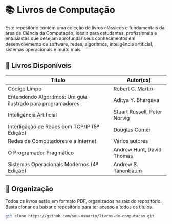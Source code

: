 # 📚 Livros de Computação

Este repositório contém uma coleção de livros clássicos e fundamentais da área de Ciência da Computação, ideais para estudantes, profissionais e entusiastas que desejam aprofundar seus conhecimentos em desenvolvimento de software, redes, algoritmos, inteligência artificial, sistemas operacionais e muito mais.

## 📖 Livros Disponíveis

| Título                                                                                   | Autor(es)                                 |
|------------------------------------------------------------------------------------------|--------------------------------------------|
| Código Limpo                                                                             | Robert C. Martin                          |
| Entendendo Algoritmos: Um guia ilustrado para programadores                             | Aditya Y. Bhargava                        |
| Inteligência Artificial                                                                 | Stuart Russell, Peter Norvig              |
| Interligação de Redes com TCP/IP (5ª Edição)                                             | Douglas Comer                             |
| Redes de Computadores e a Internet                                                      | Vários autores                            |
| O Programador Pragmático                                                                | Andrew Hunt, David Thomas                 |
| Sistemas Operacionais Modernos (4ª Edição)                                               | Andrew S. Tanenbaum                       |

## 📂 Organização

Todos os livros estão em formato PDF, organizados na raiz do repositório. Basta clonar ou baixar o repositório para ter acesso a todos os títulos.

```bash
git clone https://github.com/seu-usuario/livros-de-computacao.git

